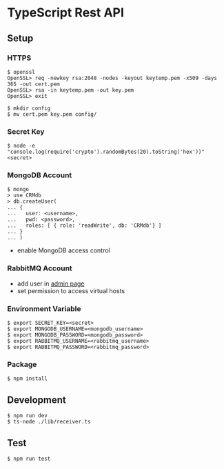 # TypeScript Rest API

## Setup

### HTTPS

    $ openssl
    OpenSSL> req -newkey rsa:2048 -nodes -keyout keytemp.pem -x509 -days 365 -out cert.pem
    OpenSSL> rsa -in keytemp.pem -out key.pem
    OpenSSL> exit

    $ mkdir config
    $ mv cert.pem key.pem config/

### Secret Key

    $ node -e "console.log(require('crypto').randomBytes(20).toString('hex'))"
    <secret>

### MongoDB Account

    $ mongo
    > use CRMdb
    > db.createUser(
    ... {
    ...   user: <username>,
    ...   pwd: <password>,
    ...   roles: [ { role: 'readWrite', db: 'CRMdb'} ]
    ... }
    ... )

- enable MongoDB access control

### RabbitMQ Account

- add user in [admin page](http://localhost:15672/#/users)
- set permission to access virtual hosts

### Environment Variable

    $ export SECRET_KEY=<secret>
    $ export MONGODB_USERNAME=<mongodb_username>
    $ export MONGODB_PASSWORD=<mongodb_password>
    $ export RABBITMQ_USERNAME=<rabbitmq_username>
    $ export RABBITMQ_PASSWORD=<rabbitmq_password>

### Package

    $ npm install

## Development

    $ npm run dev
    $ ts-node ./lib/receiver.ts

## Test

    $ npm run test
